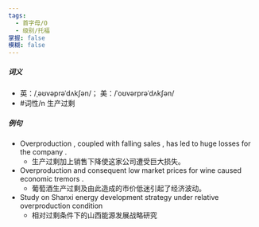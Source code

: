 ```yaml
---
tags:
  - 首字母/O
  - 级别/托福
掌握: false
模糊: false
---
```

##### 词义
- 英：/ˌəʊvəprəˈdʌkʃən/； 美：/ˈoʊvərprəˈdʌkʃən/
- #词性/n  生产过剩
##### 例句
- Overproduction , coupled with falling sales , has led to huge losses for the company .
	- 生产过剩加上销售下降使这家公司遭受巨大损失。
- Overproduction and consequent low market prices for wine caused economic tremors .
	- 葡萄酒生产过剩及由此造成的市价低迷引起了经济波动。
- Study on Shanxi energy development strategy under relative overproduction condition
	- 相对过剩条件下的山西能源发展战略研究
